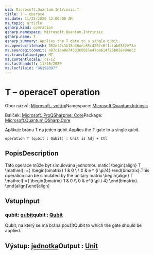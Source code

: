 ```yaml
---
uid: Microsoft.Quantum.Intrinsic.T
title: T – operace
ms.date: 11/25/2020 12:00:00 AM
ms.topic: article
qsharp.kind: operation
qsharp.namespace: Microsoft.Quantum.Intrinsic
qsharp.name: T
qsharp.summary: Applies the T gate to a single qubit.
ms.openlocfilehash: 352ef2c1b15a46dea85c420fc6f1cfab0382e73a
ms.sourcegitcommit: a87c1aa8e7453360025e47ba614f25b02ea84ec3
ms.translationtype: MT
ms.contentlocale: cs-CZ
ms.lasthandoff: 11/26/2020
ms.locfileid: "96198397"
---
```

# <a name="t-operation"></a><span data-ttu-id="baf00-102">T – operace</span><span class="sxs-lookup"><span data-stu-id="baf00-102">T operation</span></span>

<span data-ttu-id="baf00-103">Obor názvů: [Microsoft.. vnitřní](xref:Microsoft.Quantum.Intrinsic)</span><span class="sxs-lookup"><span data-stu-id="baf00-103">Namespace: [Microsoft.Quantum.Intrinsic](xref:Microsoft.Quantum.Intrinsic)</span></span>

<span data-ttu-id="baf00-104">Balíček: [Microsoft. ProQSharpme. Core](https://nuget.org/packages/Microsoft.Quantum.QSharp.Core)</span><span class="sxs-lookup"><span data-stu-id="baf00-104">Package: [Microsoft.Quantum.QSharp.Core](https://nuget.org/packages/Microsoft.Quantum.QSharp.Core)</span></span>


<span data-ttu-id="baf00-105">Aplikuje bránu T na jeden qubit.</span><span class="sxs-lookup"><span data-stu-id="baf00-105">Applies the T gate to a single qubit.</span></span>

```qsharp
operation T (qubit : Qubit) : Unit is Adj + Ctl
```


## <a name="description"></a><span data-ttu-id="baf00-106">Popis</span><span class="sxs-lookup"><span data-stu-id="baf00-106">Description</span></span>

<span data-ttu-id="baf00-107">Tato operace může být simulována jednotnou maticí \begin{align} T \mathrel{: =} \begin{bmatrix} 1 & 0 \\ \\ 0 & e ^ {i \pi/4} \end{bmatrix}.</span><span class="sxs-lookup"><span data-stu-id="baf00-107">This operation can be simulated by the unitary matrix \begin{align} T \mathrel{:=} \begin{bmatrix} 1 & 0 \\\\ 0 & e^{i \pi / 4} \end{bmatrix}.</span></span>
<span data-ttu-id="baf00-108">\end{align}</span><span class="sxs-lookup"><span data-stu-id="baf00-108">\end{align}</span></span>

## <a name="input"></a><span data-ttu-id="baf00-109">Vstup</span><span class="sxs-lookup"><span data-stu-id="baf00-109">Input</span></span>

### <a name="qubit--qubit"></a><span data-ttu-id="baf00-110">qubit: [qubit](xref:microsoft.quantum.lang-ref.qubit)</span><span class="sxs-lookup"><span data-stu-id="baf00-110">qubit : [Qubit](xref:microsoft.quantum.lang-ref.qubit)</span></span>

<span data-ttu-id="baf00-111">Qubit, na který se má brána použít</span><span class="sxs-lookup"><span data-stu-id="baf00-111">Qubit to which the gate should be applied.</span></span>



## <a name="output--unit"></a><span data-ttu-id="baf00-112">Výstup: [jednotka](xref:microsoft.quantum.lang-ref.unit)</span><span class="sxs-lookup"><span data-stu-id="baf00-112">Output : [Unit](xref:microsoft.quantum.lang-ref.unit)</span></span>

